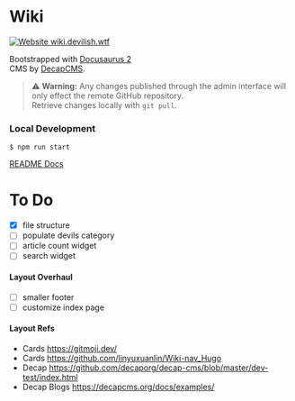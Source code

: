 # Wiki

[![Website wiki.devilish.wtf](https://img.shields.io/website-up-down-green-red/http/wiki.devilish.wtf.svg)](http://wiki.devilish.wtf/)

Bootstrapped with [Docusaurus 2](https://docusaurus.io/)  
CMS by [DecapCMS](https://decapcms.org/).

> ⚠ **Warning:** Any changes published through the admin interface will only effect the remote GitHub repository.  
> Retrieve changes locally with `git pull`.

### Local Development

```
$ npm run start
```

[README Docs](/reference/README.md)

# To Do

- [x] file structure
- [ ] populate devils category
- [ ] article count widget
- [ ] search widget

#### Layout Overhaul

- [ ] smaller footer
- [ ] customize index page

#### Layout Refs

- Cards https://gitmoji.dev/
- Cards https://github.com/linyuxuanlin/Wiki-nav_Hugo
- Decap https://github.com/decaporg/decap-cms/blob/master/dev-test/index.html
- Decap Blogs https://decapcms.org/docs/examples/
